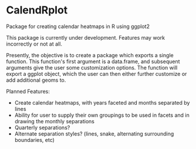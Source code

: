 # CalendRplot
Package for creating calendar heatmaps in R using ggplot2

This package is currently under development. Features may work incorrectly or not at all.

Presently, the objective is to create a package which exports a single function. This function's first argument is a data.frame, and subsequent arguments give the user some customization options. The function will export a ggplot object, which the user can then either further customize or add additional geoms to.

Planned Features:
- Create calendar heatmaps, with years faceted and months separated by lines
- Ability for user to supply their own groupings to be used in facets and in drawing the monthly separations
- Quarterly separations?
- Alternate separation styles? (lines, snake, alternating surrounding boundaries, etc)
